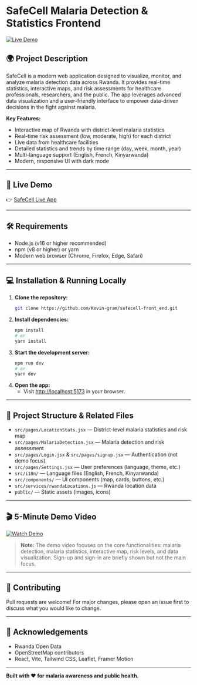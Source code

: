 # SafeCell Malaria Detection & Statistics Frontend

[![Live Demo](https://www.loom.com/share/ba94bb2950c24cccb1ee6e20343b25a2?sid=1c1ba3cf-6a54-44f0-b03d-c0834648e4c9)](https://safecell.netlify.app/)

## 🌍 Project Description

SafeCell is a modern web application designed to visualize, monitor, and analyze malaria detection data across Rwanda. It provides real-time statistics, interactive maps, and risk assessments for healthcare professionals, researchers, and the public. The app leverages advanced data visualization and a user-friendly interface to empower data-driven decisions in the fight against malaria.

**Key Features:**
- Interactive map of Rwanda with district-level malaria statistics
- Real-time risk assessment (low, moderate, high) for each district
- Live data from healthcare facilities
- Detailed statistics and trends by time range (day, week, month, year)
- Multi-language support (English, French, Kinyarwanda)
- Modern, responsive UI with dark mode

---

## 🚀 Live Demo

👉 [SafeCell Live App](https://safecell.netlify.app/)

---

## 🛠️ Requirements

- Node.js (v16 or higher recommended)
- npm (v8 or higher) or yarn
- Modern web browser (Chrome, Firefox, Edge, Safari)

---

## 💻 Installation & Running Locally

1. **Clone the repository:**
   ```bash
   git clone https://github.com/Kevin-gram/safecell-front_end.git
   ```
2. **Install dependencies:**
   ```bash
   npm install
   # or
   yarn install
   ```
3. **Start the development server:**
   ```bash
   npm run dev
   # or
   yarn dev
   ```
4. **Open the app:**
   - Visit [http://localhost:5173](http://localhost:5173) in your browser.

---

## 📂 Project Structure & Related Files

- `src/pages/LocationStats.jsx` — District-level malaria statistics and risk map
- `src/pages/MalariaDetection.jsx` — Malaria detection and risk assessment
- `src/pages/Login.jsx` & `src/pages/signup.jsx` — Authentication (not demo focus)
- `src/pages/Settings.jsx` — User preferences (language, theme, etc.)
- `src/i18n/` — Language files (English, French, Kinyarwanda)
- `src/components/` — UI components (map, cards, buttons, etc.)
- `src/services/rwandaLocations.js` — Rwanda location data
- `public/` — Static assets (images, icons)

---

## 🎬 5-Minute Demo Video

[![Watch Demo](https://img.shields.io/badge/Watch%20Demo-YouTube-red?style=for-the-badge&logo=youtube)](https://youtu.be/your-demo-video-link)

> **Note:** The demo video focuses on the core functionalities: malaria detection, malaria statistics, interactive map, risk levels, and data visualization. Sign-up and sign-in are briefly shown but not the main focus.

---

## 🤝 Contributing

Pull requests are welcome! For major changes, please open an issue first to discuss what you would like to change.

---

## 🙏 Acknowledgements

- Rwanda Open Data
- OpenStreetMap contributors
- React, Vite, Tailwind CSS, Leaflet, Framer Motion

---

**Built with ❤️ for malaria awareness and public health.**
